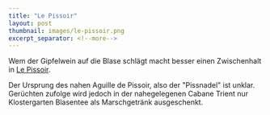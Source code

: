 ```yaml
---
title: "Le Pissoir"
layout: post
thumbnail: images/le-pissoir.png
excerpt_separator: <!--more-->
---
```


Wem der Gipfelwein auf die Blase schlägt macht besser einen Zwischenhalt in [Le Pissoir](https://s.geo.admin.ch/9fee58b731).

Der Ursprung des nahen Aguille de Pissoir, also der "Pissnadel" ist unklar. Gerüchten zufolge wird jedoch in der nahegelegenen Cabane Trient nur Klostergarten Blasentee als Marschgetränk ausgeschenkt.
<!--more-->